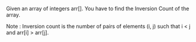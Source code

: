 Given an array of integers arr[]. You have to find the Inversion Count of the array. 

Note : Inversion count is the number of pairs of elements (i, j) such that i < j and arr[i] > arr[j].
